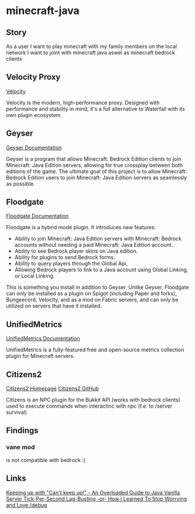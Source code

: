 <!-- markdownlint-disable MD041 -->
<!-- markdownlint-disable MD033 -->
<!-- markdownlint-disable MD051 -->

# minecraft-java

## Story

As a user I want to play minecraft with my family members on the local network
I want to joint with minecraft java aswel as minecraft bedrock clients

## Velocity Proxy

[Velocity](https://papermc.io/software/velocity)

Velocity is the modern, high-performance proxy. Designed with performance and stability in mind, it's a full alternative to Waterfall with its own plugin ecosystem.

## Geyser

[Geyser Documentation](https://geysermc.org/)

Geyser is a program that allows Minecraft: Bedrock Edition clients to join Minecraft: Java Edition servers, allowing for true crossplay between both editions of the game.
The ultimate goal of this project is to allow Minecraft: Bedrock Edition users to join Minecraft: Java Edition servers as seamlessly as possible.

## Floodgate

[Floodgate Documentation](https://geysermc.org/wiki/floodgate/)

Floodgate is a hybrid mode plugin. It introduces new features:

- Ability to join Minecraft: Java Edition servers with Minecraft: Bedrock accounts without needing a paid Minecraft: Java Edition account.
- Ability to see Bedrock player skins on Java edition.
- Ability for plugins to send Bedrock forms.
- Ability to query players through the Global Api,
- Allowing Bedrock players to link to a Java account using Global Linking, or Local Linking.

This is something you install in addition to Geyser.
Unlike Geyser, Floodgate can only be installed as a plugin on Spigot (including Paper and forks), Bungeecord, Velocity, and as a mod on Fabric servers, and can only be utilized on servers that have it installed.

## UnifiedMetrics

[UnifiedMetrics Documentation](https://docs.cubxity.dev/docs/unifiedmetrics/intro)

UnifiedMetrics is a fully-featured free and open-source metrics collection plugin for Minecraft servers.

## Citizens2

[Citizens2 Homepage](https://citizensnpcs.co/)
[Citizens2 GitHub](https://github.com/CitizensDev/Citizens2)

Citizens is an NPC plugin for the Bukkit API (works with bedrock clients)
used to execute commands when interactinc with npc (f.e. to /server survival)

## Findings

### vane mod

is not compatible with bedrock :(

## Links

[Keeping up with "Can't keep up!" - An Overloaded Guide to Java Vanilla Server Tick-Per-Second Lag-Busting -or- How I Learned To Stop Worrying and Love /debug](https://www.reddit.com/r/admincraft/comments/87i0hi/keeping_up_with_cant_keep_up_an_overloaded_guide/)
